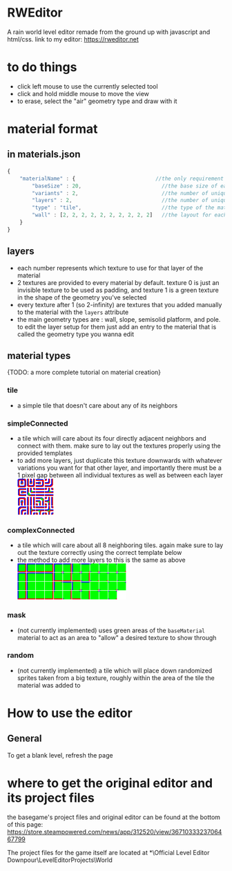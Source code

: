 # RWEditor
A rain world level editor remade from the ground up with javascript and html/css. link to my editor: https://rweditor.net

# to do things
* click left mouse to use the currently selected tool
* click and hold middle mouse to move the view
* to erase, select the "air" geometry type and draw with it

# material format

## in **materials.json**
```javascript
{
	"materialName" : {                          //the only requirement for the material name is that it's different from every other name in the json file
		"baseSize" : 20,                          //the base size of each asset in pixels. this is used to split the big textures you make into a bunch of small ones i can use
		"variants" : 2,                           //the number of unique versions of the same tile. in the editor you can choose a specific variant or a random one
		"layers" : 2,                             //the number of unique layer textures you are using for the material
		"type" : "tile",                          //the type of the material. see below for all supported material types
		"wall" : [2, 2, 2, 2, 2, 2, 2, 2, 2, 2]   //the layout for each layer of the material. a tile is always made of 10 layers. see below for what each number means in this
	}
}
```

## layers
* each number represents which texture to use for that layer of the material
* 2 textures are provided to every material by default. texture 0 is just an invisible texture to be used as padding, and texture 1 is a green texture in the shape of the geometry you've selected
* every texture after 1 (so 2-infinity) are textures that you added manually to the material with the ```layers``` attribute
* the main geometry types are : wall, slope, semisolid platform, and pole. to edit the layer setup for them just add an entry to the material that is called the geometry type you wanna edit

## material types
{TODO: a more complete tutorial on material creation}
### tile 
* a simple tile that doesn't care about any of its neighbors

### simpleConnected
* a tile which will care about its four directly adjacent neighbors and connect with them. make sure to lay out the textures properly using the provided templates
* to add more layers, just duplicate this texture downwards with whatever variations you want for that other layer, and importantly there must be a 1 pixel gap between all individual textures as well as between each layer  
![simpleConnected texture template](resources/render/materials/small%20pipes/0/wall.png)

### complexConnected
* a tile which will care about all 8 neighboring tiles. again make sure to lay out the texture correctly using the correct template below
* the method to add more layers to this is the same as above  
![complexConnected texture template](resources/render/materials/standard/0/wall.png)

### mask
* (not currently implemented) uses green areas of the ```baseMaterial``` material to act as an area to "allow" a desired texture to show through

### random
* (not currently implemented) a tile which will place down randomized sprites taken from a big texture, roughly within the area of the tile the material was added to


# How to use the editor
## General
To get a blank level, refresh the page

# where to get the original editor and its project files
the basegame's project files and original editor can be found at the bottom of this page: https://store.steampowered.com/news/app/312520/view/3671033323706467799

The project files for the game itself are located at *\Official Level Editor Downpour\LevelEditorProjects\World

